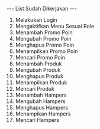 --- List Sudah Dikerjakan ---
1. Melakukan Login 
2. Mengaktifkan Menu Sesuai Role
3. Menambah Promo Poin
4. Mengubah Promo Poin
5. Menghapus Promo Poin
6. Menampilkan Promo Poin
7. Mencari Promo Poin
8. Menambah Produk
9. Mengubah Produk
10. Menghapus Produk
11. Menampilkan Produk
12. Mencari Produk
13. Menambah Hampers
14. Mengubah Hampers
15. Menghapus Hampers
16. Menampikan Hampers
17. Mencari Hampers
